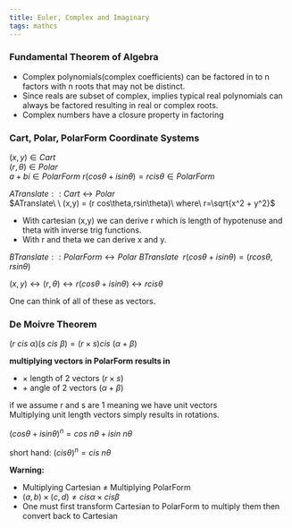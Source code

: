 ```yaml
---
title: Euler, Complex and Imaginary
tags: mathcs
---
```



### Fundamental Theorem of Algebra 

* Complex polynomials(complex coefficients) can be factored in to n factors with n roots that may not be distinct.
* Since reals are subset of complex, implies typical real polynomials can always be factored resulting in real or complex roots.
* Complex numbers have a closure property in factoring
  
### Cart, Polar, PolarForm Coordinate Systems

$(x,y) \in Cart$  
$(r,\theta) \in Polar$  
$a+bi \in PolarForm$
$r(cos\theta + i sin\theta) = rcis\theta \in PolarForm$

$ATranslate :: Cart \leftrightarrow Polar$  
$ATranslate\ \ (x,y) = (r cos\theta,rsin\theta)\ where\ r=\sqrt{x^2 + y^2}$

* With cartesian (x,y) we can derive r which is length of hypotenuse and theta with inverse trig functions.
* With r and theta we can derive x and y.



$BTranslate :: PolarForm \leftrightarrow Polar$
$BTranslate\ \ r(cos\theta + i sin\theta) = (r cos\theta,rsin\theta)$



$(x,y) \leftrightarrow (r,\theta) \leftrightarrow r(cos\theta + i sin\theta) \leftrightarrow rcis\theta$

One can think of all of these as vectors.

### De Moivre Theorem  

$(r\ cis\ \alpha)(s\ cis\ \beta) = (r\times s)cis\ (\alpha + \beta)$

**multiplying vectors in PolarForm results in**  

 * $\times$ length of 2 vectors $(r\times s)$
 * $+$ angle of 2 vectors $(\alpha + \beta)$



if we assume r and s are 1 meaning we have unit vectors  
Multiplying unit length vectors simply results in rotations.

$(cos\theta + isin\theta)^{n}=cos\ n\theta + isin\ n\theta$  

short hand: $(cis \theta)^{n} = cis\ n\theta$



**Warning:**   

* Multiplying Cartesian $\neq$ Multiplying PolarForm  
* $(a,b)\times(c,d) \neq cis\alpha \times cis\beta$  
* One must first transform Cartesian to PolarForm to multiply them then convert back to Cartesian